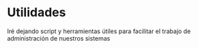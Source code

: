 # Utilidades

Iré dejando script y herramientas útiles para facilitar el trabajo de administración de nuestros sistemas
